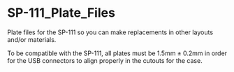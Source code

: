 # SP-111_Plate_Files
Plate files for the SP-111 so you can make replacements in other layouts and/or materials.

To be compatible with the SP-111, all plates must be 1.5mm ± 0.2mm in order for the USB connectors to align properly in the cutouts for the case.
